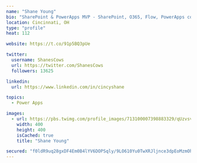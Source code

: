 ```yaml
---
name: "Shane Young"
bio: "SharePoint & PowerApps MVP - SharePoint, O365, Flow, PowerApps consulting? @PowerApps911 | Pure Snark? You found it."
location: Cincinnati, OH
type: "profile"
heat: 112

website: https://t.co/91p5BQ3pUe

twitter:
  username: ShanesCows
  url: https://twitter.com/ShanesCows
  followers: 13625

linkedin:
  url: https://www.linkedin.com/in/cincyshane

topics:
  - Power Apps

images:
  - url: https://pbs.twimg.com/profile_images/713100007398883329/qUzvsvQ3_400x400.jpg
    width: 400
    height: 400
    isCached: true
    title: "Shane Young"

secured: "f0ldR9uq28gxDF4Em0B4lYV6DOPSqly/9LO610Yu0TwXRJljnce3dpEoMzmOhJb1+jUR45AgzDvZW4ijVB308rhoRvFMcEdjA23c+lBfQgMmItCZS0acKPwiUl57uRo71GYItgrbOnusFH6/IcSFjOsT+G/SQXN1HDb517saKP+VxsJ6zb1UBbR4ECXjKafDPuni0eqdLxFYRWRdgbZimzM00XAUx+3gd+1y3rvl7MOv9nT/nuFGWaf+VN8N0lH0y7Gze75hxegjYmmb+9RbOZDb8igx5Eo/nnvZcQ7xbhvFwkYXT0VMeK6mdVYw/5uYjDJ7oy4aY6Ratw0/zNl/VAPMF+f8szEYLAfVRwKXQEaLpQxxoXyhRMeFmsWmu+fwK3pAP8YPs9T4WB64pty6GCQ2YCPc8Rw6AEeQjyCgKYw=;0uVLOCJANz2WWWzSerjIwQ=="
---
```


